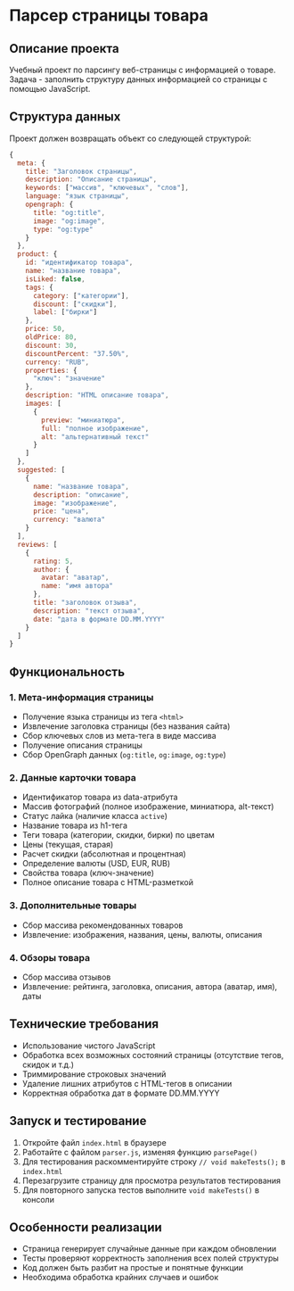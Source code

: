 # Парсер страницы товара

## Описание проекта

Учебный проект по парсингу веб-страницы с информацией о товаре. Задача - заполнить структуру данных информацией со страницы с помощью JavaScript.

## Структура данных

Проект должен возвращать объект со следующей структурой:

```javascript
{
  meta: {
    title: "Заголовок страницы",
    description: "Описание страницы",
    keywords: ["массив", "ключевых", "слов"],
    language: "язык страницы",
    opengraph: {
      title: "og:title",
      image: "og:image",
      type: "og:type"
    }
  },
  product: {
    id: "идентификатор товара",
    name: "название товара",
    isLiked: false,
    tags: {
      category: ["категории"],
      discount: ["скидки"],
      label: ["бирки"]
    },
    price: 50,
    oldPrice: 80,
    discount: 30,
    discountPercent: "37.50%",
    currency: "RUB",
    properties: {
      "ключ": "значение"
    },
    description: "HTML описание товара",
    images: [
      {
        preview: "миниатюра",
        full: "полное изображение",
        alt: "альтернативный текст"
      }
    ]
  },
  suggested: [
    {
      name: "название товара",
      description: "описание",
      image: "изображение",
      price: "цена",
      currency: "валюта"
    }
  ],
  reviews: [
    {
      rating: 5,
      author: {
        avatar: "аватар",
        name: "имя автора"
      },
      title: "заголовок отзыва",
      description: "текст отзыва",
      date: "дата в формате DD.MM.YYYY"
    }
  ]
}
```

## Функциональность

### 1. Мета-информация страницы

- Получение языка страницы из тега `<html>`
- Извлечение заголовка страницы (без названия сайта)
- Сбор ключевых слов из мета-тега в виде массива
- Получение описания страницы
- Сбор OpenGraph данных (`og:title`, `og:image`, `og:type`)

### 2. Данные карточки товара

- Идентификатор товара из data-атрибута
- Массив фотографий (полное изображение, миниатюра, alt-текст)
- Статус лайка (наличие класса `active`)
- Название товара из h1-тега
- Теги товара (категории, скидки, бирки) по цветам
- Цены (текущая, старая)
- Расчет скидки (абсолютная и процентная)
- Определение валюты (USD, EUR, RUB)
- Свойства товара (ключ-значение)
- Полное описание товара с HTML-разметкой

### 3. Дополнительные товары

- Сбор массива рекомендованных товаров
- Извлечение: изображения, названия, цены, валюты, описания

### 4. Обзоры товара

- Сбор массива отзывов
- Извлечение: рейтинга, заголовка, описания, автора (аватар, имя), даты

## Технические требования

- Использование чистого JavaScript
- Обработка всех возможных состояний страницы (отсутствие тегов, скидок и т.д.)
- Триммирование строковых значений
- Удаление лишних атрибутов с HTML-тегов в описании
- Корректная обработка дат в формате DD.MM.YYYY

## Запуск и тестирование

1. Откройте файл `index.html` в браузере
2. Работайте с файлом `parser.js`, изменяя функцию `parsePage()`
3. Для тестирования раскомментируйте строку `// void makeTests();` в `index.html`
4. Перезагрузите страницу для просмотра результатов тестирования
5. Для повторного запуска тестов выполните `void makeTests()` в консоли

## Особенности реализации

- Страница генерирует случайные данные при каждом обновлении
- Тесты проверяют корректность заполнения всех полей структуры
- Код должен быть разбит на простые и понятные функции
- Необходима обработка крайних случаев и ошибок